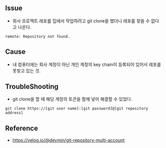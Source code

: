## Issue
  - 회사 프로젝트 레포를 집에서 작업하려고 git clone을 했더니 레포를 찾을 수 없다고 나온다.
```
remote: Repository not found.
```

## Cause
- 내 컴퓨터에는 회사 계정이 아닌 개인 계정의 key chain이 등록되어 있어서 레포를 못찾고 있는 것.

## TroubleShooting
- git clone을 할 때 해당 계정의 토큰을 함께 넣어 해결할 수 있었다.
```
git clone https://[git user name]:[git password]@[git repository address]
```

## Reference
- https://velog.io/@devmin/git-repository-multi-account